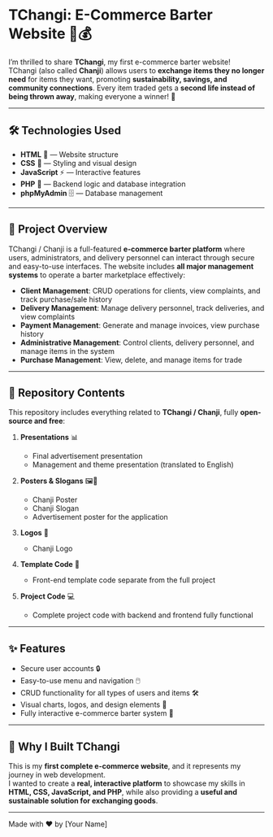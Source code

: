 # TChangi: E-Commerce Barter Website 🛒💰

I’m thrilled to share **TChangi**, my first e-commerce barter website!  
TChangi (also called **Chanji**) allows users to **exchange items they no longer need** for items they want, promoting **sustainability, savings, and community connections**. Every item traded gets a **second life instead of being thrown away**, making everyone a winner! 🌟

---

## 🛠️ Technologies Used
- **HTML** 📝 — Website structure  
- **CSS** 🎨 — Styling and visual design  
- **JavaScript** ⚡ — Interactive features  
- **PHP** 🐘 — Backend logic and database integration  
- **phpMyAdmin** 🗄️ — Database management  

---

## 🛒 Project Overview
TChangi / Chanji is a full-featured **e-commerce barter platform** where users, administrators, and delivery personnel can interact through secure and easy-to-use interfaces. The website includes **all major management systems** to operate a barter marketplace effectively:

- **Client Management**: CRUD operations for clients, view complaints, and track purchase/sale history  
- **Delivery Management**: Manage delivery personnel, track deliveries, and view complaints  
- **Payment Management**: Generate and manage invoices, view purchase history  
- **Administrative Management**: Control clients, delivery personnel, and manage items in the system  
- **Purchase Management**: View, delete, and manage items for trade  

---

## 📂 Repository Contents
This repository includes everything related to **TChangi / Chanji**, fully **open-source and free**:  

1. **Presentations** 📊  
   - Final advertisement presentation  
   - Management and theme presentation (translated to English)  

2. **Posters & Slogans** 🖼️💬  
   - Chanji Poster  
   - Chanji Slogan  
   - Advertisement poster for the application  

3. **Logos** 🎨  
   - Chanji Logo  

4. **Template Code** 🧩  
   - Front-end template code separate from the full project  

5. **Project Code** 💻  
   - Complete project code with backend and frontend fully functional  

---

## ✨ Features
- Secure user accounts 🔒  
- Easy-to-use menu and navigation 🖱️  
- CRUD functionality for all types of users and items 🛠️  
- Visual charts, logos, and design elements 🎨  
- Fully interactive e-commerce barter system 🛒  

---

## 🤩 Why I Built TChangi
This is my **first complete e-commerce website**, and it represents my journey in web development.  
I wanted to create a **real, interactive platform** to showcase my skills in **HTML, CSS, JavaScript, and PHP**, while also providing a **useful and sustainable solution for exchanging goods**.  

---

Made with ❤️ by [Your Name]
